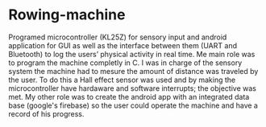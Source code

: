 # Rowing-machine
Programed microcontroller (KL25Z) for sensory input and android application for GUI as well as the interface between them (UART and Bluetooth) to log the users’ physical activity in real time.
Me main role was to program the machine completly in C. I was in charge of the sensory system the machine had to mesure the amount of distance was traveled by the user. To do this a Hall effect sensor was used and by making the microcontroller have hardaware and software interrupts; the objective was met. My other role was to create the android app with an integrated data base (google's firebase) so the user could operate the machine and have a record of his progress.
